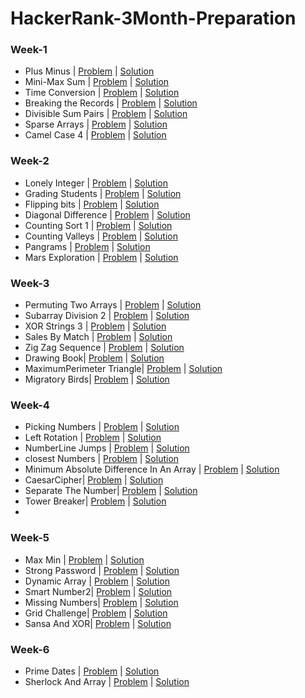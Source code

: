 # HackerRank-3Month-Preparation

### Week-1
- Plus Minus | [Problem](https://www.hackerrank.com/challenges/three-month-preparation-kit-plus-minus/problem) | [Solution](https://github.com/Ram11Coder/HackerRank-3Month-Preparation/blob/main/src/io/week1/PlusMinus.java)
- Mini-Max Sum | [Problem](https://www.hackerrank.com/challenges/three-month-preparation-kit-mini-max-sum/problem) | [Solution](https://github.com/Ram11Coder/HackerRank-3Month-Preparation/blob/main/src/io/week1/MinMaxSum.java)
- Time Conversion | [Problem](https://www.hackerrank.com/challenges/three-month-preparation-kit-time-conversion/problem) | [Solution](https://github.com/Ram11Coder/HackerRank-3Month-Preparation/blob/main/src/io/week1/TimeConversion.java)
- Breaking the Records | [Problem](https://www.hackerrank.com/challenges/three-month-preparation-kit-breaking-best-and-worst-records/problem) | [Solution](https://github.com/Ram11Coder/HackerRank-3Month-Preparation/blob/main/src/io/week1/BreakingtheRecords.java)
- Divisible Sum Pairs | [Problem](https://www.hackerrank.com/challenges/three-month-preparation-kit-divisible-sum-pairs/problem) | [Solution](https://github.com/Ram11Coder/HackerRank-3Month-Preparation/blob/main/src/io/week1/DivisibleSumPairs.java)
- Sparse Arrays | [Problem](https://www.hackerrank.com/challenges/three-month-preparation-kit-camel-case/problem) | [Solution](https://github.com/Ram11Coder/HackerRank-3Month-Preparation/blob/main/src/io/week1/SparseArrays.java)
- Camel Case 4 | [Problem](https://www.hackerrank.com/challenges/three-month-preparation-kit-camel-case/problem) | [Solution](https://github.com/Ram11Coder/HackerRank-3Month-Preparation/blob/main/src/io/week1/CamelCase4.java)

### Week-2
- Lonely Integer | [Problem](https://www.hackerrank.com/challenges/three-month-preparation-kit-lonely-integer/problem) | [Solution](https://github.com/Ram11Coder/HackerRank-3Month-Preparation/blob/main/src/io/week2/LonelyInteger.java)
- Grading Students | [Problem](https://www.hackerrank.com/challenges/three-month-preparation-kit-grading/problem) | [Solution](https://github.com/Ram11Coder/HackerRank-3Month-Preparation/blob/main/src/io/week2/GradingStudents.java)
- Flipping bits | [Problem](https://www.hackerrank.com/challenges/three-month-preparation-kit-flipping-bits/problem) | [Solution](https://github.com/Ram11Coder/HackerRank-3Month-Preparation/blob/main/src/io/week2/Flippingbits.java)
- Diagonal Difference | [Problem](https://www.hackerrank.com/challenges/three-month-preparation-kit-diagonal-difference/problem) | [Solution](https://github.com/Ram11Coder/HackerRank-3Month-Preparation/blob/main/src/io/week2/DiagonalDifference.java)
- Counting Sort 1 | [Problem](https://www.hackerrank.com/challenges/three-month-preparation-kit-countingsort1/problem) | [Solution](https://github.com/Ram11Coder/HackerRank-3Month-Preparation/blob/main/src/io/week2/CountingSort1.java)
- Counting Valleys | [Problem](https://www.hackerrank.com/challenges/three-month-preparation-kit-counting-valleys/problem) | [Solution](https://github.com/Ram11Coder/HackerRank-3Month-Preparation/blob/main/src/io/week2/CountingValleys.java)
- Pangrams | [Problem](https://www.hackerrank.com/challenges/three-month-preparation-kit-pangrams/problem) | [Solution](https://github.com/Ram11Coder/HackerRank-3Month-Preparation/blob/main/src/io/week2/Pangrams.java)
- Mars Exploration | [Problem](https://www.hackerrank.com/challenges/three-month-preparation-kit-mars-exploration/problem) | [Solution](https://github.com/Ram11Coder/HackerRank-3Month-Preparation/blob/main/src/io/week2/MarsExploration.java)

### Week-3
- Permuting Two Arrays | [Problem](https://www.hackerrank.com/challenges/three-month-preparation-kit-two-arrays/problem) | [Solution](https://github.com/Ram11Coder/HackerRank-3Month-Preparation/blob/main/src/io/week3/PermutingTwoArrays.java)
- Subarray Division 2 | [Problem](https://www.hackerrank.com/challenges/three-month-preparation-kit-the-birthday-bar/problem) | [Solution](https://github.com/Ram11Coder/HackerRank-3Month-Preparation/blob/main/src/io/week3/SubarrayDivision2.java)
- XOR Strings 3 | [Problem](https://www.hackerrank.com/challenges/three-month-preparation-kit-strings-xor/problem) | [Solution](https://github.com/Ram11Coder/HackerRank-3Month-Preparation/blob/main/src/io/week3/XORStrings3.java)
- Sales By Match | [Problem](https://www.hackerrank.com/challenges/three-month-preparation-kit-sock-merchant/problem) | [Solution](https://github.com/Ram11Coder/HackerRank-3Month-Preparation/blob/main/src/io/week3/SalesbyMatch.java)
- Zig Zag Sequence | [Problem](https://www.hackerrank.com/challenges/three-month-preparation-kit-zig-zag-sequence/problem) | [Solution](https://github.com/Ram11Coder/HackerRank-3Month-Preparation/blob/main/src/io/week3/ZigZagSequence.java)
- Drawing Book| [Problem](https://www.hackerrank.com/challenges/three-month-preparation-kit-drawing-book/problem) | [Solution](https://github.com/Ram11Coder/HackerRank-3Month-Preparation/blob/main/src/io/week3/DrawingBook.java)
- MaximumPerimeter Triangle| [Problem](https://www.hackerrank.com/challenges/three-month-preparation-kit-maximum-perimeter-triangle/problem) | [Solution](https://github.com/Ram11Coder/HackerRank-3Month-Preparation/blob/main/src/io/week3/MaximumPerimeterTriangle.java)
- Migratory Birds| [Problem](https://www.hackerrank.com/challenges/three-month-preparation-kit-migratory-birds/problem) | [Solution](https://github.com/Ram11Coder/HackerRank-3Month-Preparation/blob/main/src/io/week3/MigratoryBirds.java)

### Week-4
- Picking Numbers | [Problem](https://www.hackerrank.com/challenges/three-month-preparation-kit-picking-numbers/problem) | [Solution](https://github.com/Ram11Coder/HackerRank-3Month-Preparation/blob/main/src/io/week4/PickingNumbers.java)
- Left Rotation | [Problem](https://www.hackerrank.com/challenges/three-month-preparation-kit-array-left-rotation/problem) | [Solution](https://github.com/Ram11Coder/HackerRank-3Month-Preparation/blob/main/src/io/week4/LeftRotation.java)
- NumberLine Jumps | [Problem](https://www.hackerrank.com/challenges/three-month-preparation-kit-kangaroo/problem) | [Solution](https://github.com/Ram11Coder/HackerRank-3Month-Preparation/blob/main/src/io/week4/NumberLineJumps.java)
- closest Numbers | [Problem](https://www.hackerrank.com/challenges/three-month-preparation-kit-closest-numbers/problem) | [Solution](https://github.com/Ram11Coder/HackerRank-3Month-Preparation/blob/main/src/io/week4/closestNumbers.java)
- Minimum Absolute Difference In An Array | [Problem](https://www.hackerrank.com/challenges/three-month-preparation-kit-minimum-absolute-difference-in-an-array/problem) | [Solution](https://github.com/Ram11Coder/HackerRank-3Month-Preparation/blob/main/src/io/week4/MinimumAbsoluteDifferenceInAnArray.java)
- CaesarCipher| [Problem](https://www.hackerrank.com/challenges/three-month-preparation-kit-caesar-cipher-1/problem) | [Solution](https://github.com/Ram11Coder/HackerRank-3Month-Preparation/blob/main/src/io/week4/CaesarCipher.java)
- Separate The Number| [Problem](https://www.hackerrank.com/challenges/three-month-preparation-kit-separate-the-numbers/problem) | [Solution](https://github.com/Ram11Coder/HackerRank-3Month-Preparation/blob/main/src/io/week4/SeparatetheNumbers.java)
- Tower Breaker| [Problem](https://www.hackerrank.com/challenges/three-month-preparation-kit-tower-breakers-1/problem) | [Solution](https://github.com/Ram11Coder/HackerRank-3Month-Preparation/blob/main/src/io/week4/TowerBreakers.java)
- 
### Week-5
- Max Min | [Problem](https://www.hackerrank.com/challenges/three-month-preparation-kit-angry-children/problem) | [Solution](https://github.com/Ram11Coder/HackerRank-3Month-Preparation/blob/main/src/io/week5/MaxMin.java)
- Strong Password | [Problem](https://www.hackerrank.com/challenges/three-month-preparation-kit-strong-password/problem) | [Solution](https://github.com/Ram11Coder/HackerRank-3Month-Preparation/blob/main/src/io/week5/StrongPassword.java)
- Dynamic Array | [Problem](https://www.hackerrank.com/challenges/three-month-preparation-kit-dynamic-array/problem) | [Solution](https://github.com/Ram11Coder/HackerRank-3Month-Preparation/blob/main/src/io/week5/DynamicArray.java)
- Smart Number2| [Problem](https://www.hackerrank.com/challenges/three-month-preparation-kit-smart-number/problem) | [Solution](https://github.com/Ram11Coder/HackerRank-3Month-Preparation/blob/main/src/io/week5/SmartNumber2.java)
- Missing Numbers| [Problem](https://www.hackerrank.com/challenges/three-month-preparation-kit-missing-numbers/problem) | [Solution](https://github.com/Ram11Coder/HackerRank-3Month-Preparation/blob/main/src/io/week5/MissingNumbers.java)
- Grid Challenge| [Problem](https://www.hackerrank.com/challenges/three-month-preparation-kit-grid-challenge/problem) | [Solution](https://github.com/Ram11Coder/HackerRank-3Month-Preparation/blob/main/src/io/week5/GridChallenge.java)
- Sansa And XOR| [Problem](https://www.hackerrank.com/challenges/three-month-preparation-kit-sansa-and-xor/problem) | [Solution](https://github.com/Ram11Coder/HackerRank-3Month-Preparation/blob/main/src/io/week5/SansaAndXOR.java)


### Week-6
- Prime Dates | [Problem](https://www.hackerrank.com/challenges/three-month-preparation-kit-prime-date/problem) | [Solution](https://github.com/Ram11Coder/HackerRank-3Month-Preparation/blob/main/src/io/week6/PrimeDates.java)
- Sherlock And Array | [Problem](https://www.hackerrank.com/challenges/three-month-preparation-kit-sherlock-and-array/problem) | [Solution](https://github.com/Ram11Coder/HackerRank-3Month-Preparation/blob/main/src/io/week6/SherlockAndArray.java)

